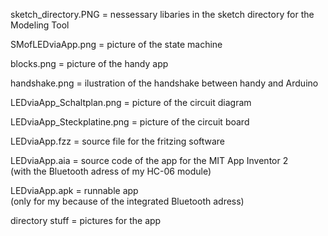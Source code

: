 sketch_directory.PNG = nessessary libaries in the sketch directory for the Modeling Tool  

SMofLEDviaApp.png = picture of the state machine  

blocks.png = picture of the handy app  

handshake.png = ilustration of the handshake between handy and Arduino  

LEDviaApp_Schaltplan.png = picture of the circuit diagram

LEDviaApp_Steckplatine.png = picture of the circuit board

LEDviaApp.fzz = source file for the fritzing software  

LEDviaApp.aia = source code of the app for the MIT App Inventor 2  
(with the Bluetooth adress of my HC-06 module)  

LEDviaApp.apk = runnable app  
(only for my because of the integrated Bluetooth adress)

directory stuff = pictures for the app